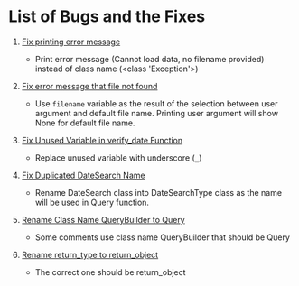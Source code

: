 # List of Bugs and the Fixes

1. [Fix printing error message](https://github.com/ekaakurniawan/nd303-c1-advanced-python-techniques-project-starter/commit/9ff2efa1e20406f52d939b5253762cf570eb38f6)
   - Print error message (Cannot load data, no filename provided) instead of class name (<class 'Exception'>)

2. [Fix error message that file not found](https://github.com/ekaakurniawan/nd303-c1-advanced-python-techniques-project-starter/commit/211ff1177294d700fbba03c9e8aeb157eec513f3)
   - Use `filename` variable as the result of the selection between user argument and default file name. Printing user argument will show None for default file name.

3. [Fix Unused Variable in verify_date Function](https://github.com/ekaakurniawan/nd303-c1-advanced-python-techniques-project-starter/commit/10498a06b960e268ffc5ef2265176808b6844e53)
   - Replace unused variable with underscore (`_`)

4. [Fix Duplicated DateSearch Name](https://github.com/ekaakurniawan/nd303-c1-advanced-python-techniques-project-starter/commit/e222e8313e986982f8a6ca5b1d055a03cf3dfb6e)
   - Rename DateSearch class into DateSearchType class as the name will be used in Query function.

5. [Rename Class Name QueryBuilder to Query](https://github.com/ekaakurniawan/nd303-c1-advanced-python-techniques-project-starter/commit/06e406ebefa31edf6185073a6f6ea0f452c1b979)
   - Some comments use class name QueryBuilder that should be Query

6. [Rename return_type to return_object](https://github.com/ekaakurniawan/nd303-c1-advanced-python-techniques-project-starter/commit/925be122c83dbade2b6226a32d366b7dbd690020)
   - The correct one should be return_object
